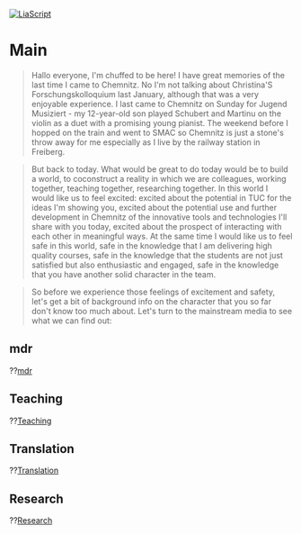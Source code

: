 <!--
author:   Mark Jacob
email:    markjjacob@hotmail.com
version:  0.1.0
language: en
narrator: US English Female

comment:  This simple description of your course.
          Multiline is also okay.

icon: https://www.tu-chemnitz.de/phil/english/iaa/priaa/priaaimages/Flyer%20TU%20Chemnitz_2.jpg

import: https://raw.githubusercontent.com/liaScript/mermaid_template/master/README.md

link:     https://cdn.jsdelivr.net/chartist.js/latest/chartist.min.css

script:   https://cdn.jsdelivr.net/chartist.js/latest/chartist.min.js

translation: Français translations/French.md
-->

[![LiaScript](https://raw.githubusercontent.com/LiaScript/LiaScript/master/badges/course.svg)](https://liascript.github.io/course/?https://github.com/markjjacob/chemnitz/blob/main/main.md)

# Main

> Hallo everyone, I'm chuffed to be here! I have great memories of the last time I came to Chemnitz. No I'm not talking about Christina'S Forschungskolloquium last January, although that was a very enjoyable experience. I last came to Chemnitz on Sunday for Jugend Musiziert - my 12-year-old son played Schubert and Martinu on the violin as a duet with a promising young pianist. The weekend before I hopped on the train and went to SMAC so Chemnitz is just a stone's throw away for me especially as I live by the railway station in Freiberg.

> But back to today. What would be great to do today would be to build a world, to coconstruct a reality in which we are colleagues, working together, teaching together, researching together. In this world I would like us to feel excited: excited about the potential in TUC for the ideas I'm showing you, excited about the potential use and further development in Chemnitz of the innovative tools and technologies I'll share with you today, excited about the prospect of interacting with each other in meaningful ways. At the same time I would like us to feel safe in this world, safe in the knowledge that I am delivering high quality courses, safe in the knowledge that the students are not just satisfied but also enthusiastic and engaged, safe in the knowledge that you have another solid character in the team.

> So before we experience those feelings of excitement and safety, let's get a bit of background info on the character that you so far don't know too much about. Let's turn to the mainstream media to see what we can find out:

## mdr

??[mdr](https://www.mdr.de/nachrichten/sachsen/chemnitz/freiberg/europaserie-erasmus-brite-in-freiberg-100.html)

## Teaching
??[Teaching](https://liascript.github.io/course/?https://github.com/markjjacob/chemnitz/blob/main/Teaching.md)

## Translation
??[Translation](https://liascript.github.io/course/?https://github.com/markjjacob/chemnitz/blob/main/Translation.md)

## Research
??[Research](https://liascript.github.io/course/?https://github.com/markjjacob/chemnitz/blob/main/Research.md)
